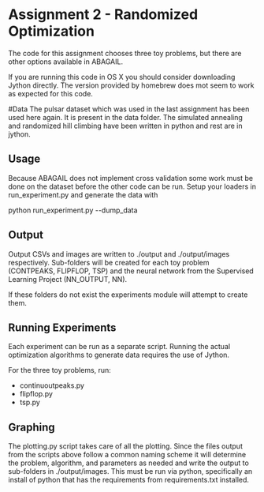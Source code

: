# Assignment 2 - Randomized Optimization

The code for this assignment chooses three toy problems, but there are other options available in ABAGAIL.

If you are running this code in OS X you should consider downloading Jython directly. The version provided by homebrew does mot seem to work as expected for this code.


#Data 
The pulsar dataset which was used in the last assignment has been used here again. It is present in the data folder.
The simulated annealing and randomized hill climbing have been written in python and rest are in jython.


## Usage

Because ABAGAIL does not implement cross validation some work must be done on the dataset before the other code can be run. Setup your loaders in run_experiment.py and generate the data with

python run_experiment.py --dump_data

## Output

Output CSVs and images are written to ./output and ./output/images respectively. Sub-folders will be created for
each toy problem (CONTPEAKS, FLIPFLOP, TSP) and the neural network from the Supervised Learning Project (NN_OUTPUT, NN).

If these folders do not exist the experiments module will attempt to create them.

## Running Experiments

Each experiment can be run as a separate script. Running the actual optimization algorithms to generate data requires
the use of Jython.

For the three toy problems, run:

- continuoutpeaks.py
- flipflop.py
- tsp.py


## Graphing

The plotting.py script takes care of all the plotting. Since the files output from the scripts above follow a common
naming scheme it will determine the problem, algorithm, and parameters as needed and write the output to sub-folders in
./output/images. This must be run via python, specifically an install of python that has the requirements from
requirements.txt installed.


